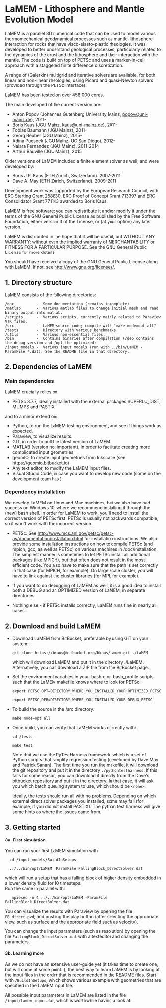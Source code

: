 # LaMEM - Lithosphere and Mantle Evolution Model

LaMEM is a parallel 3D numerical code that can be used to model various thermomechanical 
geodynamical processes such as mantle-lithosphere interaction for rocks 
that have visco-elasto-plastic rheologies. It was developed to better understand geological 
processes, particularly related to the dynamics of the crust and the lithosphere and their 
interaction with the mantle. The code is build on top of PETSc and uses a marker-in-cell 
approach with a staggered finite difference discretization. 

A range of (Galerkin) multigrid and iterative solvers are 
available, for both linear and non-linear rheologies, using Picard and 
quasi-Newton solvers (provided through the PETSc interface).

LaMEM has been tested on over 458'000 cores.

The main developed of the current version are:
  * Anton Popov       (Johannes Gutenberg University Mainz, popov@uni-mainz.de), 2011-
  * Boris Kaus        (JGU Mainz, kaus@uni-mainz.de), 2011-
  * Tobias Baumann    (JGU Mainz), 2011-
  * Georg Reuber      (JGU Mainz), 2015-	
  * Adina Puesoek     (JGU Mainz, UC San Diego), 2012-
  * Naiara Fernandez  (JGU Mainz), 2011-2014
  * Arthur Bauville   (JGU Mainz), 2015

Older versions of LaMEM included a finite element solver as well, 
and were developed by:
  * Boris J.P. Kaus (ETH Zurich, Switzerland). 2007-2011
  * Dave A. May     (ETH Zurich, Switzerland). 2009-2011

Development work was supported by the European Research Council, 
with ERC Starting Grant 258830, ERC Proof of Concept Grant 713397 and ERC Consolidator Grant 771143 awarded to Boris Kaus. 

LaMEM is free software: you can redistribute it and/or modify
it under the terms of the GNU General Public License as published
by the Free Software Foundation, either version 3 of the License,
or (at your option) any later version.

LaMEM is distributed in the hope that it will be useful,
but WITHOUT ANY WARRANTY; without even the implied warranty of
MERCHANTABILITY or FITNESS FOR A PARTICULAR PURPOSE.
See the GNU General Public License for more details.

You should have received a copy of the GNU General Public License
along with LaMEM. If not, see <http://www.gnu.org/licenses/>.

## 1. Directory structure
LaMEM consists of the following directories:
```
/doc          -  Some documentation (remains incomplete)
/matlab       -  Various matlab files to change initial mesh and read binary output into matlab.
/scripts      -	 Various scripts, currently mainly related to Paraview VTK files.
/src          -	 LaMEM source code; compile with "make mode=opt all"
/tests        -	 Directory with various benchmarks. 
/utils        -	 Various non-essential files.
/bin          -  Contains binaries after compilation (/deb contains the debug version and /opt the optimized)
/input_models -  Various input models (run with ../bin/LaMEM -ParamFile *.dat). See the README file in that directory.
```

## 2. Dependencies of LaMEM

### Main dependencies
LaMEM crucially relies on:

  * PETSc 3.7.7, ideally installed with the external packages SUPERLU_DIST, MUMPS and PASTIX

and to a minor extend on:

  * Python, to run the LaMEM testing environment, and see if things work as expected. 
  * Paraview, to visualize results.
  * GIT, in order to pull the latest version of LaMEM
  * MATLAB (version not important), in order to facilitate creating more complicated input geometries
  * geomIO, to create input geometries from Inkscape (see https://geomio.bitbucket.io) 
  * Any text editor, to modify the LaMEM input files. 
  * Visual Studio Code, in case you want to develop new code (some on the development team has )

### Dependency installation
We develop LaMEM on Linux and Mac machines, but we also have had success on Windows 10, where we recommend installing it through the (new) bash shell. In order for LaMEM to work, you'll need to install the correct version of PETSc first. PETSc is usually not backwards compatible, so it won't work with the incorrect version.  

* PETSc: 
     See http://www.mcs.anl.gov/petsc/petsc-as/documentation/installation.html
     for installation instructions. We also provide some installation instructions on how to compile 
     PETSc (and mpich, gcc, as well as PETSc) on various machines in /doc/installation. The simplest manner is sometimes to let PETSc install all additional packages (like MPICH), but that often does not result in the most efficient code. You also have to make sure that the path is set correctly in that case (for MPICH, for example). On large scale cluster, you will have to link against the cluster libraries (for MPI, for example).

* If you want to do debugging of LaMEM as well, it is a good idea to install both a DEBUG and an OPTIMIZED version of LaMEM, in separate directories.

* Nothing else - if PETSc installs correctly, LaMEM runs fine in nearly all cases.

	
## 2. Download and build LaMEM
- Download LaMEM from BitBucket, preferable by using GIT on your system:

    ```
    git clone https://bkaus@bitbucket.org/bkaus/lamem.git ./LaMEM
    ```

   which will download LaMEM and put it in the directory ./LaMEM. Alternatively, you can download a ZIP file from the BitBucket page. 

- Set the environment variables in your .bashrc or .bash_profile scripts such that the LaMEM makefile knows where to look for PETSc:
  
    ```
    export PETSC_OPT=DIRECTORY_WHERE_YOU_INSTALLED_YOUR_OPTIMIZED_PETSC

    export PETSC_DEB=DIRECTORY_WHERE_YOU_INSTALLED_YOUR_DEBUG_PETSC 
    ```

- To build the source in the /src directory:

     ```
     make mode=opt all 
     
     ```

- Once build, you can verify that LaMEM works correctly with:

     ```  
     cd /tests

     make test

    ```

  Note that we use the PyTestHarness framework, which is a set of Python scripts that simplify regression testing (developed by Dave May and Patrick Sanan). The first time you run the makefile, it will download the git repository and put it in the directory ```./pythontestharness```. If this fails for some reason, you can download it directly from the Dave's bitbucket repository and put it in the directory. In that case, it will ask you which batch queuing system to use, which should be ```<none>```.	

  Ideally, the tests should run all with no problems. Depending on which external direct solver packages you installed, some may fail (for example, if you did not install PASTIX). The python test harness will give some hints as where the issues came from.  

## 3. Getting started
#### 3a. First simulation
  You can run your first LaMEM simulation with 

  ``` 
    cd /input_models/BuildInSetups

    ../../bin/opt/LaMEM -ParamFile FallingBlock_DirectSolver.dat

  ```
  
  which will run a setup that has a falling block of higher density embedded in a lower density fluid for 10 timesteps.  
  Run the same in parallel with:
  
  ``` 
     mpiexec -n 4 ../../bin/opt/LaMEM -ParamFile FallingBlock_DirectSolver.dat
  ```

  You can visualize the results with Paraview by opening the file ```FB_direct.pvd```, and pushing the play button (after selecting the appropriate view, such as surface and the appropriate field such as velocity).
  
  You can change the input parameters (such as resolution) by opening the file ```FallingBlock_DirectSolver.dat``` with a texteditor and changing the parameters.

#### 3b. Learning more
 As we do not have an extensive user-guide yet (it takes time to create one, but will come at some point..), the best way to learn LaMEM is by looking at the input files in the order that is recommended in the README files. Start with ```/BuildInSetups```, which shows various example with geometries that are specified in the LaMEM input file. 

All possible input parameters in LaMEM are listed in the file ```/input/lamem_input.dat```, which is worthwhile having a look at.
